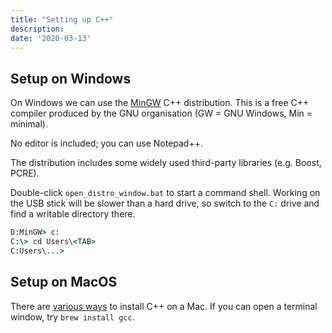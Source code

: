 ```yaml
---
title: "Setting up C++"
description: 
date: '2020-03-13'
---
```


## Setup on Windows

On Windows we can use the [MinGW](https://nuwen.net/mingw.html) C++
distribution. This is a free C++ compiler produced by the GNU
organisation (GW = GNU Windows, Min = minimal).

No editor is included; you can use Notepad++.

The distribution includes some widely used third-party libraries (e.g. Boost, PCRE).

Double-click `open_distro_window.bat` to start a command shell.
Working on the USB stick will be slower than a hard drive, so switch
to the `C:` drive and find a writable directory there.

```cmd
D:MinGW> c:
C:\> cd Users\<TAB>
C:Users\...> 
```

## Setup on MacOS

There are [various
ways](https://www.macobserver.com/analysis/5-ways-to-write-c-code-on-your-mac/)
to install C++ on a Mac.  If you can open a terminal window, try `brew install gcc`.
